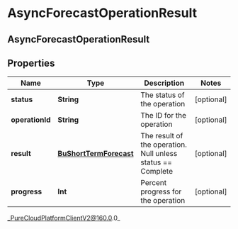 # AsyncForecastOperationResult

## AsyncForecastOperationResult

## Properties

|Name | Type | Description | Notes|
|------------ | ------------- | ------------- | -------------|
| **status** | **String** | The status of the operation | [optional] |
| **operationId** | **String** | The ID for the operation | [optional] |
| **result** | [**BuShortTermForecast**](BuShortTermForecast) | The result of the operation.  Null unless status &#x3D;&#x3D; Complete | [optional] |
| **progress** | **Int** | Percent progress for the operation | [optional] |



_PureCloudPlatformClientV2@160.0.0_
